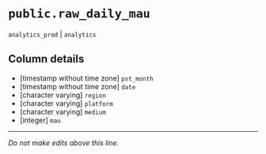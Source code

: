 # `public.raw_daily_mau`
`analytics_prod` | `analytics`

## Column details
* [timestamp without time zone] `pst_month`
* [timestamp without time zone] `date`
* [character varying] `region`
* [character varying] `platform`
* [character varying] `medium`
* [integer]   `mau`

-------------------------------------------------------------------------------
*Do not make edits above this line.*
